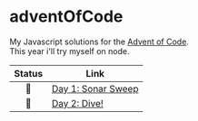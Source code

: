 # adventOfCode

My Javascript solutions for the [Advent of Code](https://adventofcode.com/).  
This year i'll try myself on node.  

| Status | Link                                      |
| :----: | ----------------------------------------- |
|   🎄    | [Day 1: Sonar Sweep](/Day-01-Sonar-Sweep) |
|   🎁    | [Day 2: Dive!](/Day-02-Dive)              |